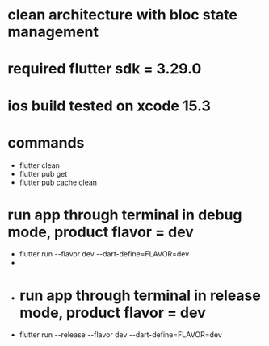 # clean architecture with bloc state management

# required flutter sdk = 3.29.0
# ios build tested on xcode 15.3

# commands
- flutter clean
- flutter pub get
- flutter pub cache clean

# run app through terminal in debug mode, product flavor = dev
- flutter run --flavor dev --dart-define=FLAVOR=dev 
- 
- # run app through terminal in release mode, product flavor = dev
- flutter run --release --flavor dev --dart-define=FLAVOR=dev 